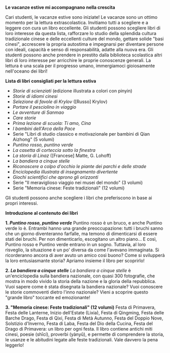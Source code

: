 **Le vacanze estive mi accompagnano nella crescita**

Cari studenti, le vacanze estive sono iniziate! Le vacanze sono un ottimo momento per la lettura extrascolastica. Invitiamo tutti a scegliere e a leggere con cura un libro eccellente. Gli studenti possono scegliere libri di loro interesse da questa lista, rafforzare lo studio della splendida cultura tradizionale cinese e delle eccellenti culture del mondo, gettare solide "basi cinesi", accrescere la propria autostima e impegnarsi per diventare persone con ideali, capacità e senso di responsabilità, adatte alla nuova era. Gli studenti possono anche prendere in prestito dalla biblioteca scolastica altri libri di loro interesse per arricchire le proprie conoscenze generali. La lettura è una scala per il progresso umano, immergiamoci gioiosamente nell'oceano dei libri!

**Lista di libri consigliati per la lettura estiva**

*   *Storie di scienziati* (edizione illustrata a colori con pinyin)
*   *Storie di idiomi cinesi*
*   *Selezione di favole di Krylov* ([Russo] Krylov)
*   *Portare il pesciolino in viaggio*
*   *Le avventure di Sanmao*
*   *Care storie*
*   *Prima lezione di scuola: Ti amo, Cina*
*   *I bambini dell'Arca della Pace*
*   Serie "Libri di studio classico e motivazionale per bambini di Qian Aizhong" (5 volumi)
*   *Puntino rosso, puntino verde*
*   *La casetta di corteccia sotto la finestra*
*   *La storia di Linaz* ([Francese] Matte, G. Lohoff)
*   *La bandiera a cinque stelle*
*   *Riconoscere a colpo d'occhio le piante dei parchi e delle strade*
*   *Enciclopedia illustrata di insegnamento divertente*
*   *Giochi scientifici che aprono gli orizzonti*
*   Serie "Il meraviglioso viaggio nei musei del mondo" (3 volumi)
*   Serie "Memoria cinese: Feste tradizionali" (12 volumi)

Gli studenti possono anche scegliere i libri che preferiscono in base ai propri interessi.

**Introduzione al contenuto dei libri**

**1. *Puntino rosso, puntino verde***
Puntino rosso è un bruco, e anche Puntino verde lo è. Entrambi hanno una grande preoccupazione: tutti i bruchi sanno che un giorno diventeranno farfalle, ma temono di dimenticarsi di essere stati dei bruchi. Per non dimenticarlo, escogitano un altro piano... E così, Puntino rosso e Puntino verde entrano in un sogno. Tuttavia, al loro risveglio, la situazione è un po' diversa da come l'avevano immaginata. Si ricorderanno ancora di aver avuto un amico così buono? Come si svilupperà la loro entusiasmante storia? Apriamo insieme il libro per scoprirlo!

**2. *La bandiera a cinque stelle***
*La bandiera a cinque stelle* è un'enciclopedia sulla bandiera nazionale, con quasi 300 fotografie, che mostra in modo vivido la storia della nazione e la gloria della repubblica. Vuoi sapere come è stata disegnata la bandiera nazionale? Vuoi conoscere le storie commoventi dietro l'inno nazionale? Vieni a scoprire questo "grande libro" toccante ed emozionante!

**3. "Memoria cinese: Feste tradizionali" (12 volumi)**
Festa di Primavera, Festa delle Lanterne, Inizio dell'Estate (Lixia), Festa di Qingming, Festa delle Barche Drago, Festa di Qixi, Festa di Metà Autunno, Festa del Doppio Nove, Solstizio d'Inverno, Festa di Laba, Festa del Dio della Cucina, Festa del Drago di Primavera: un libro per ogni festa. Il libro contiene antichi miti cinesi, poesie (shīcí), proverbi (yànyǔ), e permette di comprendere la storia, le usanze e le abitudini legate alle feste tradizionali. Vale davvero la pena leggerlo!